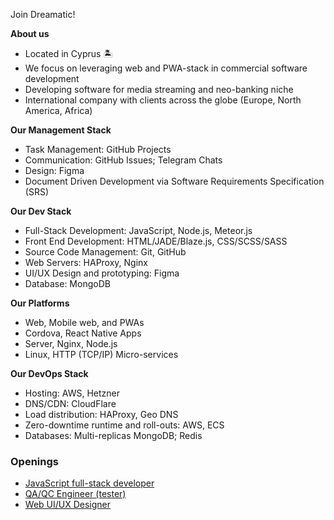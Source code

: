 Join Dreamatic!

__About us__

- Located in Cyprus 🏝️
- We focus on leveraging web and PWA-stack in commercial software development
- Developing software for media streaming and neo-banking niche
- International company with clients across the globe (Europe, North America, Africa)

__Our Management Stack__

- Task Management: GitHub Projects
- Communication: GitHub Issues; Telegram Chats
- Design: Figma
- Document Driven Development via Software Requirements Specification (SRS)

__Our Dev Stack__

- Full-Stack Development: JavaScript, Node.js, Meteor.js
- Front End Development: HTML/JADE/Blaze.js, CSS/SCSS/SASS
- Source Code Management: Git, GitHub
- Web Servers: HAProxy, Nginx
- UI/UX Design and prototyping: Figma
- Database: MongoDB

__Our Platforms__

- Web, Mobile web, and PWAs
- Cordova, React Native Apps
- Server, Nginx, Node.js
- Linux, HTTP (TCP/IP) Micro-services

__Our DevOps Stack__

- Hosting: AWS, Hetzner
- DNS/CDN: CloudFlare
- Load distribution: HAProxy, Geo DNS
- Zero-downtime runtime and roll-outs: AWS, ECS
- Databases: Multi-replicas MongoDB; Redis

### Openings

- [JavaScript full-stack developer](https://github.com/dreamatic-tech/careers/blob/master/full-stack-developer_202306.md)
- [QA/QC Engineer (tester)](https://github.com/dreamatic-tech/careers/blob/master/tester-20230801.md)
- [Web UI/UX Designer](https://github.com/dreamatic-tech/careers/blob/master/web-designer_202306.md)
